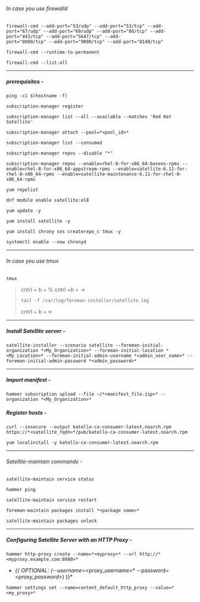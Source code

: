 ###### *In case you use firewalld*
```
firewall-cmd --add-port="53/udp" --add-port="53/tcp" --add-port="67/udp" --add-port="69/udp" --add-port="80/tcp" --add-port="443/tcp" --add-port="5647/tcp" --add-
port="8000/tcp" --add-port="9090/tcp" --add-port="8140/tcp"
```
```
firewall-cmd --runtime-to-permanent
```
```
firewall-cmd --list-all
```
---
##### prerequisites - 
```
ping -c1 $(hostname -f)
```
```
subscription-manager register
```
```
subscription-manager list --all --available --matches 'Red Hat Satellite'
```
```
subscription-manager attach --pool=*<pool_id>*
```
```
subscription-manager list --consumed
```
```
subscription-manager repos --disable "*"
```
```
subscription-manager repos --enable=rhel-8-for-x86_64-baseos-rpms --enable=rhel-8-for-x86_64-appstream-rpms --enable=satellite-6.11-for-rhel-8-x86_64-rpms --enable=satellite-maintenance-6.11-for-rhel-8-x86_64-rpms
```
```
yum repolist
```
```
dnf module enable satellite:el8
```
```
yum update -y
```
```
yum install satellite -y 
```
```
yum install chrony sos createrepo_c tmux -y
```
```
systemctl enable --now chronyd
```
---
###### *In case you use tmux*
```
tmux
```
> cntrl + b + %
> cntrl +b + ->
> ```
> tail -f /var/log/foreman-installer/satellite.log
> ```
> cntrl + b + <-
---
##### Install Satellite server -
```
satellite-installer --scenario satellite --foreman-initial-organization *<My_Organization>* --foreman-initial-location *<My_Location>* --foreman-initial-admin-username *<admin_user_name>* --foreman-initial-admin-password *<admin_password>*
```
---
##### Import manifest -
```
hammer subscription upload --file ~/*<manifest_file.zip>* --organization *<My_Organization>*
```
##### Register hosts -
```
curl --insecure --output katello-ca-consumer-latest.noarch.rpm https://*<satellite_fqdn>*/pub/katello-ca-consumer-latest.noarch.rpm
```
```
yum localinstall -y katello-ca-consumer-latest.noarch.rpm
```
---
###### Satellite-maintain commands - 
```
satellite-maintain service status
```
```
hammer ping
```
```
satellite-maintain service restart
```
```
foreman-maintain packages install *<package name>*
```
```
satellite-maintain packages unlock
```
---
##### Configuring Satellite Server with an HTTP Proxy -
```
hammer http-proxy create --name=*<myproxy>* --url http://*<myproxy.example.com:8080>*
```
* *{{ OPTIONAL: (--username=*<proxy_username>* --password=*<proxy_password>*) }}*
```
hammer settings set --name=content_default_http_proxy --value=*<my_proxy>*
```

